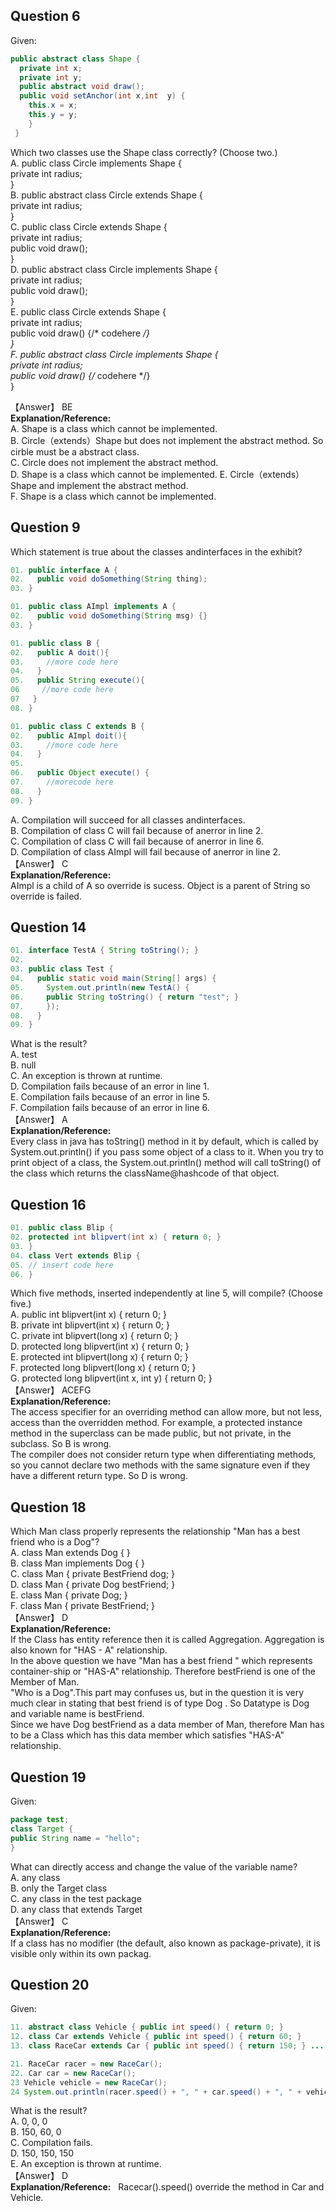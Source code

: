 ## Question 6
Given:  
```java
public abstract class Shape {
  private int x;
  private int y;
  public abstract void draw();
  public void setAnchor(int x,int  y) {
    this.x = x;
    this.y = y;
    }
 }
 ```
 Which two classes use the Shape class correctly? (Choose two.)  
 A. public class Circle implements Shape {  
     private int radius;  
    }  
 B. public abstract class Circle extends Shape {  
     private int radius;  
    }  
 C. public class Circle extends Shape {  
     private int radius;  
     public void draw();  
    }  
 D. public abstract class Circle implements Shape {  
     private int radius;  
     public void draw();  
    }  
 E. public class Circle extends Shape {  
     private int radius;  
     public void draw() {/* codehere */}  
    }  
 F. public abstract class Circle implements Shape {  
     private int radius;  
     public void draw() {/* codehere */}  
    }  

【Answer】 BE  
**Explanation/Reference:**  
A. Shape is a class which cannot be implemented.  
B. Circle（extends）Shape but does not implement the abstract method. So cirble must be a abstract class.   
C. Circle does not implement the abstract method.   
D. Shape is a class which cannot be implemented. 
E. Circle（extends）Shape and implement the abstract method.  
F. Shape is a class which cannot be implemented.  

## Question 9
Which statement is true about the classes andinterfaces in the exhibit?  
```java
01. public interface A {
02.   public void doSomething(String thing);
03. }

01. public class AImpl implements A {
02.   public void doSomething(String msg) {}
03. }

01. public class B {
02.   public A doit(){
03.     //more code here
04.   }
05.   public String execute(){
06     //more code here
07   }
08. }

01. public class C extends B {
02.   public AImpl doit(){
03.     //more code here
04.   }
05.
06.   public Object execute() {
07.     //morecode here
08.   }
09. }
```
A. Compilation will succeed for all classes andinterfaces.  
B. Compilation of class C will fail because of anerror in line 2.  
C. Compilation of class C will fail because of anerror in line 6.  
D. Compilation of class AImpl will fail because of anerror in line 2.  
【Answer】 C  
**Explanation/Reference:**  
AImpl is a child of A so override is sucess. Object is a parent of String so override is failed.  

## Question 14
```java
01. interface TestA { String toString(); }
02.
03. public class Test {
04.   public static void main(String[] args) {
05.     System.out.println(new TestA() {
06.     public String toString() { return "test"; }
07.     });
08.   }
09. }
```
What is the result?  
A. test  
B. null  
C. An exception is thrown at runtime.  
D. Compilation fails because of an error in line 1.  
E. Compilation fails because of an error in line 5.  
F. Compilation fails because of an error in line 6.  
【Answer】 A  
**Explanation/Reference:**  
Every class in java has toString() method in it by default, which is called by System.out.println() if you pass some object of a class to it. When you try to print object of a class, the System.out.println() method will call toString() of the class which returns the className@hashcode of that object.  

## Question 16
```java
01. public class Blip {
02. protected int blipvert(int x) { return 0; }
03. }
04. class Vert extends Blip {
05. // insert code here
06. }
```
Which five methods, inserted independently at line 5, will compile? (Choose five.)  
A. public int blipvert(int x) { return 0; }  
B. private int blipvert(int x) { return 0; }  
C. private int blipvert(long x) { return 0; }  
D. protected long blipvert(int x) { return 0; }  
E. protected int blipvert(long x) { return 0; }  
F. protected long blipvert(long x) { return 0; }  
G. protected long blipvert(int x, int y) { return 0; }  
【Answer】 ACEFG  
**Explanation/Reference:**  
The access specifier for an overriding method can allow more, but not less, access than the overridden method. For example, a protected instance method in the superclass can be made public, but not private, in the subclass. So B is wrong.  
The compiler does not consider return type when differentiating methods, so you cannot declare two methods with the same signature even if they have a different return type. So D is wrong.  

## Question 18
Which Man class properly represents the relationship "Man has a best friend who is a Dog"?  
A. class Man extends Dog { }  
B. class Man implements Dog { }  
C. class Man { private BestFriend dog; }  
D. class Man { private Dog bestFriend; }  
E. class Man { private Dog<bestFriend>; }  
F. class Man { private BestFriend<dog>; }  
【Answer】 D  
**Explanation/Reference:**  
If the Class has entity reference then it is called Aggregation. Aggregation is also known for "HAS - A" relationship.  
In the above question we have "Man has a best friend " which represents container-ship or "HAS-A" relationship. Therefore bestFriend is one of the Member of Man.  
"Who is a Dog".This part may confuses us, but in the question it is very much clear in stating that best friend is of type Dog . So Datatype is Dog and variable name is bestFriend.  
Since we have Dog bestFriend as a data member of Man, therefore Man has to be a Class which has this data member which satisfies "HAS-A" relationship.  

## Question 19
Given:  
```java
package test;
class Target {
public String name = "hello";
}
```
What can directly access and change the value of the variable name?  
A. any class  
B. only the Target class  
C. any class in the test package  
D. any class that extends Target   
【Answer】 C  
**Explanation/Reference:**  
If a class has no modifier (the default, also known as package-private), it is visible only within its own packag.  

## Question 20
Given:
```java
11. abstract class Vehicle { public int speed() { return 0; }
12. class Car extends Vehicle { public int speed() { return 60; }
13. class RaceCar extends Car { public int speed() { return 150; } ...

21. RaceCar racer = new RaceCar();
22. Car car = new RaceCar();
23 Vehicle vehicle = new RaceCar();
24 System.out.println(racer.speed() + ", " + car.speed() + ", " + vehicle.speed());
```
What is the result?  
A. 0, 0, 0  
B. 150, 60, 0  
C. Compilation fails.  
D. 150, 150, 150  
E. An exception is thrown at runtime.  
【Answer】 D  
**Explanation/Reference:**  
Racecar().speed() override the method in Car and Vehicle.  



  


